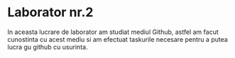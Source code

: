 # Laborator nr.2
In aceasta lucrare de laborator am studiat mediul Github, astfel am facut cunostinta cu acest mediu si am efectuat taskurile necesare pentru a putea lucra gu github cu usurinta.